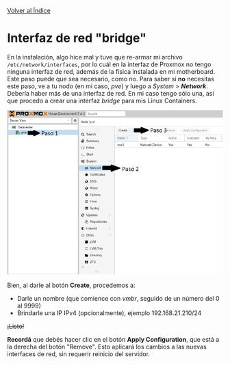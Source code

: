[Volver al Índice](../README.md)

# Interfaz de red "bridge"

En la instalación, algo hice mal y tuve que re-armar mi archivo `/etc/network/interfaces`, por lo cuál en la interfaz de Proxmox no tengo ninguna interfaz de red, además de la física instalada en mi motherboard. Este paso puede que sea necesario, como no. Para saber si **no** necesitas este paso, ve a tu nodo (en mi caso, *pve*) y luego a *System* > ***Network***. Debería haber más de una interfaz de red. En mi caso tengo sólo una, así que procedo a crear una interfaz *bridge* para mis Linux Containers.

![Network del sistema](../README.src/system-network.jpg)

Bien, al darle al botón **Create**, procedemos a:
- Darle un nombre (que comience con *vmbr*, seguido de un número del 0 al 9999)
- Brindarle una IP IPv4 (opcionalmente), ejemplo 192.168.21.210/24

~~¡Listo!~~

**Recordá** que debés hacer clic en el botón **Apply Configuration**, que está a la derecha del botón "Remove". Esto aplicará los cambios a las nuevas interfaces de red, sin requerir reinicio del servidor.
